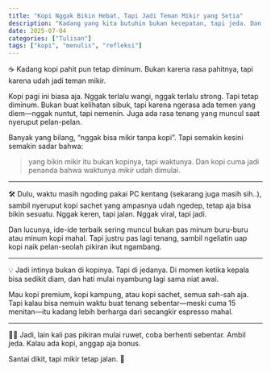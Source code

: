 ```yaml
---
title: "Kopi Nggak Bikin Hebat, Tapi Jadi Teman Mikir yang Setia"
description: "Kadang yang kita butuhin bukan kecepatan, tapi jeda. Dan secangkir kopi bisa bantu itu."
date: 2025-07-04
categories: ["Tulisan"]
tags: ["kopi", "menulis", "refleksi"]
---
```


☕ Kadang kopi pahit pun tetap diminum. Bukan karena rasa pahitnya, tapi karena udah jadi teman mikir.

Kopi pagi ini biasa aja. Nggak terlalu wangi, nggak terlalu strong. Tapi tetap diminum. Bukan buat kelihatan sibuk, tapi karena ngerasa ada temen yang diem—nggak nuntut, tapi nemenin. Juga ada rasa tenang yang muncul saat nyeruput pelan-pelan.

Banyak yang bilang, “nggak bisa mikir tanpa kopi”. Tapi semakin kesini semakin sadar bahwa:

> yang bikin mikir itu bukan kopinya, tapi waktunya. Dan kopi cuma jadi penanda bahwa waktunya _mikir_ udah dimulai.

---

🛠️ Dulu, waktu masih ngoding pakai PC kentang (sekarang juga masih sih..), sambil nyeruput kopi sachet yang ampasnya udah ngedep, tetap aja bisa bikin sesuatu. Nggak keren, tapi jalan. Nggak viral, tapi jadi.

Dan lucunya, ide-ide terbaik sering muncul bukan pas minum buru-buru atau minum kopi mahal. Tapi justru pas lagi tenang, sambil ngeliatin uap kopi naik pelan-seolah pikiran ikut ngambang.

---

💡 Jadi intinya bukan di kopinya. Tapi di jedanya. Di momen ketika kepala bisa sedikit diam, dan hati mulai nyambung lagi sama niat awal.

Mau kopi premium, kopi kampung, atau kopi sachet, semua sah-sah aja. Tapi kalau bisa nemuin waktu buat tenang sebentar—meski cuma 15 menitan—itu kadang lebih berharga dari secangkir espresso mahal.

---

🚶‍♂️ Jadi, lain kali pas pikiran mulai ruwet, coba berhenti sebentar. Ambil jeda. Kalau ada kopi, anggap aja bonus.

Santai dikit, tapi mikir tetap jalan. 🤎
